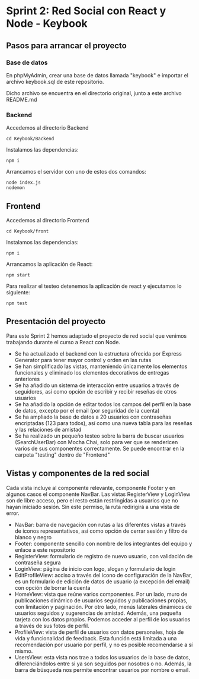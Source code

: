 # Sprint 2: Red Social con React y Node - Keybook 

## Pasos para arrancar el proyecto
### Base de datos
En phpMyAdmin, crear una base de datos llamada "keybook" e importar el archivo keybook.sql de este repositorio.

Dicho archivo se encuentra en el directorio original, junto a este archivo README.md
### Backend
Accedemos al directorio Backend

 ```
cd Keybook/Backend
```
Instalamos las dependencias:

```
npm i
```
Arrancamos el servidor con uno de estos dos comandos:
```
node index.js  
nodemon
```


## Frontend
Accedemos al directorio Frontend

 ```
cd Keybook/front
```
Instalamos las dependencias:

```
npm i
```
Arrancamos la aplicación de React:
```
npm start
```
Para realizar el testeo detenemos la aplicación de react y ejecutamos lo siguiente:
```
npm test
```

## Presentación del proyecto
Para este Sprint 2 hemos adaptado el proyecto de red social que venimos trabajando durante el curso a React con Node. 

- Se ha actualizado el backend con la estructura ofrecida por Express Generator para tener mayor control y orden en las rutas
- Se han simplificado las vistas, manteniendo únicamente los elementos funcionales y eliminado los elementos decorativos de entregas anteriores
- Se ha añadido un sistema de interacción entre usuarios a través de seguidores, así como opción de escribir y recibir reseñas de otros usuarios
- Se ha añadido la opción de editar todos los campos del perfil en la base de datos, excepto por el email (por seguridad de la cuenta)
- Se ha ampliado la base de datos a 20 usuarios con contraseñas encriptadas (123 para todos), así como una nueva tabla para las reseñas y las relaciones de amistad
- Se ha realizado un pequeño testeo sobre la barra de buscar usuarios (SearchUserBar) con Mocha Chai, solo para ver que se rendericen varios de sus componentes correctamente. Se puede encontrar en la carpeta "testing" dentro de "Frontend"

## Vistas y componentes de la red social
Cada vista incluye al componente relevante, componente Footer y en algunos casos el componente NavBar. 
Las vistas RegisterView y LoginView son de libre acceso, pero el resto están restringidas a usuarios que no hayan iniciado sesión. Sin este permiso, la ruta redirigirá a una vista de error.

- NavBar: barra de navegación con rutas a las diferentes vistas a través de iconos representativos, así como opción de cerrar sesión y filtro de blanco y negro
- Footer:  componente sencillo con nombre de los integrantes del equipo y enlace a este repositorio
- RegisterView: formulario de registro de nuevo usuario, con validación de contraseña segura
- LoginView: página de inicio con logo, slogan y formulario de login  
- EditProfileView: acciso a través del icono de configuración de la NavBar, es un  formulario de edición de datos de usuario  (a excepción del email) con opción de borrar la cuenta
- HomeView: vista que reúne varios componentes. Por un lado, muro de publicaciones dinámico de usuarios seguidos y publicaciones propias, con limitación y paginación. Por otro lado, menús laterales dinámicos de usuarios seguidos y sugerencias de amistad. Además, una pequeña tarjeta con los datos propios. Podemos acceder al perfil de los usuarios a través de sus fotos de perfil. 
- ProfileView: vista de perfil de usuarios con datos personales, hoja de vida y funcionalidad de feedback. Esta función está limitada a una recomendación por usuario por perfil, y no es posible recomendarse a sí mismo.
- UsersView: esta vista nos trae a todos los usuarios de la base de datos, diferenciándolos entre si ya son seguidos por nosotros o no. Además, la barra de búsqueda nos permite encontrar usuarios por nombre o email.







